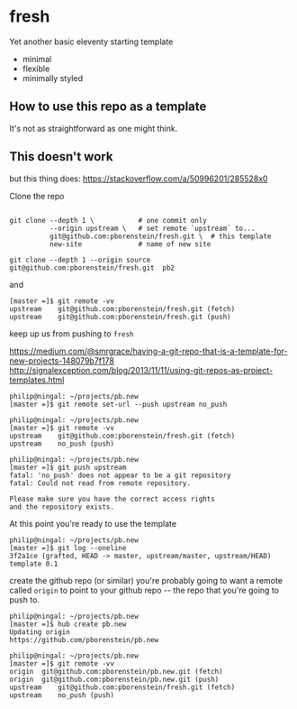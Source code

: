 # fresh

Yet another basic eleventy starting template

- minimal
- flexible
- minimally styled

## How to use this repo as a template

It's not as straightforward as one might think.


## This doesn't work 

but this thing does: https://stackoverflow.com/a/50996201/285528x0

Clone the repo 

``` shell

git clone --depth 1 \           # one commit only
          --origin upstream \   # set remote `upstream` to...
          git@github.com:pborenstein/fresh.git \  # this template
          new-site              # name of new site

git clone --depth 1 --origin source  git@github.com:pborenstein/fresh.git  pb2

```

and

``` shell
[master =]$ git remote -vv
upstream	git@github.com:pborenstein/fresh.git (fetch)
upstream	git@github.com:pborenstein/fresh.git (push)
```

keep up us from pushing to `fresh`

https://medium.com/@smrgrace/having-a-git-repo-that-is-a-template-for-new-projects-148079b7f178
http://signalexception.com/blog/2013/11/11/using-git-repos-as-project-templates.html


``` shell
philip@ningal: ~/projects/pb.new
[master =]$ git remote set-url --push upstream no_push

philip@ningal: ~/projects/pb.new
[master =]$ git remote -vv
upstream	git@github.com:pborenstein/fresh.git (fetch)
upstream	no_push (push)

philip@ningal: ~/projects/pb.new
[master =]$ git push upstream
fatal: 'no_push' does not appear to be a git repository
fatal: Could not read from remote repository.

Please make sure you have the correct access rights
and the repository exists.
```

At this point you're ready to use the template

``` shell
philip@ningal: ~/projects/pb.new
[master =]$ git log --oneline
3f2a1ce (grafted, HEAD -> master, upstream/master, upstream/HEAD) template 0.1
```

create the github repo (or similar)
you're probably going to want a remote
called `origin` to point to your github
repo -- the repo that you're going to push to.

``` shell
philip@ningal: ~/projects/pb.new
[master =]$ hub create pb.new
Updating origin
https://github.com/pborenstein/pb.new

philip@ningal: ~/projects/pb.new
[master =]$ git remote -vv
origin	git@github.com:pborenstein/pb.new.git (fetch)
origin	git@github.com:pborenstein/pb.new.git (push)
upstream	git@github.com:pborenstein/fresh.git (fetch)
upstream	no_push (push)

```

